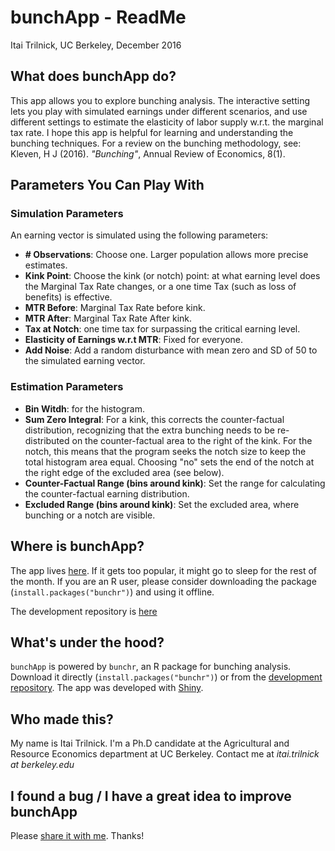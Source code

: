 # bunchApp - ReadMe
Itai Trilnick, UC Berkeley, December 2016

## What does bunchApp do?
This app allows you to explore bunching analysis. The interactive setting lets you play with simulated earnings under different scenarios, and use different settings to estimate the elasticity of labor supply w.r.t. the marginal tax rate. I hope this app is helpful for learning and understanding the bunching techniques. For a review on the bunching methodology, see:
Kleven, H J (2016). _"Bunching"_, Annual Review of Economics, 8(1).

## Parameters You Can Play With

### Simulation Parameters

An earning vector is simulated using the following parameters:

- **\# Observations**: Choose one. Larger population allows more precise estimates.
- **Kink Point**: Choose the kink (or notch) point: at what earning level does the Marginal Tax Rate changes, or a one time Tax (such as loss of benefits) is effective.
- **MTR Before**: Marginal Tax Rate before kink.
- **MTR After**: Marginal Tax Rate After kink.
- **Tax at Notch**: one time tax for surpassing the critical earning level.
- **Elasticity of Earnings w.r.t MTR**: Fixed for everyone.
- **Add Noise**: Add a random disturbance with mean zero and SD of 50 to the simulated earning vector.

### Estimation Parameters

- **Bin Witdh**: for the histogram.
- **Sum Zero Integral**: For a kink, this corrects the counter-factual distribution, recognizing that the extra bunching needs to be re-distributed on the counter-factual area to the right of the kink. For the notch, this means that the program seeks the notch size to keep the total histogram area equal. Choosing "no" sets the end of the notch at the right edge of the excluded area (see below).
- **Counter-Factual Range (bins around kink)**: Set the range for calculating the counter-factual earning distribution.
- **Excluded Range (bins around kink)**: Set the excluded area, where bunching or a notch are visible.


## Where is bunchApp?
The app lives [here](http://itrilnick.shinyapps.io/bunchapp). If it gets too popular, it might go to sleep for the rest of the month. If you are an R user, please consider downloading the package (`install.packages("bunchr")`) and using it offline.

The development repository is [here](https://github.com/trilnick/bunchr)

## What's under the hood?
`bunchApp` is powered by `bunchr`, an R package for bunching analysis. Download it directly (`install.packages("bunchr")`) or from the [development repository](https://github.com/trilnick/bunchr). The app was developed with [Shiny](http://shiny.rstudio.com/).

## Who made this?
My name is Itai Trilnick. I'm a Ph.D candidate at the Agricultural and Resource Economics department at UC Berkeley. Contact me at *itai.trilnick at berkeley.edu*

## I found a bug / I have a great idea to improve bunchApp
Please [share it with me](http://github.com/trilnick/bunchr/issues). Thanks!
